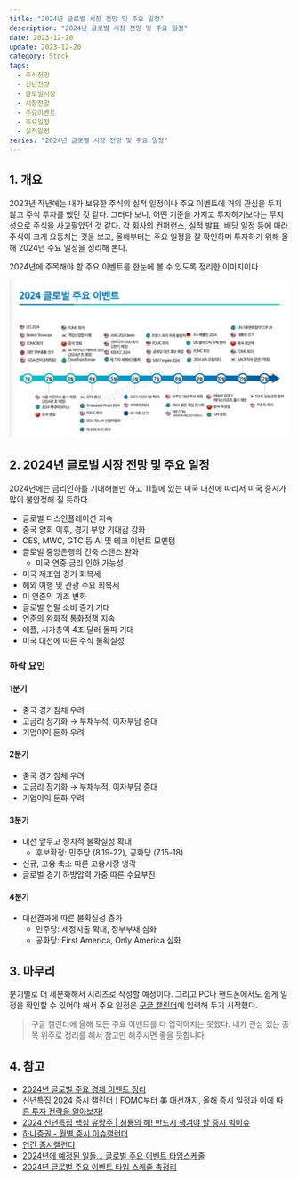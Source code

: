 ```yaml
---
title: "2024년 글로벌 시장 전망 및 주요 일정"
description: "2024년 글로벌 시장 전망 및 주요 일정"
date: 2023-12-20
update: 2023-12-20
category: Stock
tags:
  - 주식전망
  - 신년전망
  - 글로벌시장
  - 시장전망
  - 주요이벤트
  - 주요일정
  - 실적일정
series: "2024년 글로벌 시장 전망 및 주요 일정"
---
```


## 1. 개요

2023년 작년에는 내가 보유한 주식의 실적 일정이나 주요 이벤트에 거의 관심을 두지 않고 주식 투자를 했던 것 같다. 그러다 보니, 어떤 기준을 가지고 투자하기보다는 무지성으로 주식을 사고팔았던 것 같다. 각 회사의 컨퍼런스, 실적 발표, 배당 일정 등에 따라 주식이 크게 요동치는 것을 보고, 올해부터는 주요 일정을 잘 확인하며 투자하기 위해 올해 2024년 주요 일정을 정리해 본다.

2024년에 주목해야 할 주요 이벤트를 한눈에 볼 수 있도록 정리한 이미지이다.

![2024 글로벌 주요 이벤트](image-20240609180522040.png)

## 2. 2024년 글로벌 시장 전망 및 주요 일정

2024년에는 금리인하를 기대해볼만 하고 11월에 있는 미국 대선에 따라서 미국 증시가 많이 불안정해 질 듯하다. 

- 글로벌 디스인플레이션 지속
- 중국 양회 이후, 경기 부양 기대감 강화
- CES, MWC, GTC 등 AI 및 테크 이번트 모멘텀
- 글로벌 중앙은행의 긴축 스탠스 완화
  - 미국 연중 금리 인하 가능성
- 미국 제조업 경기 회복세
- 해외 여행 및 관광 수요 회복세
- 미 연준의 기조 변화
- 글로벌 연말 소비 증가 기대
- 연준의 완화적 통화정책 지속
- 애플, 시가총액 4조 달러 돌파 기대
- 미국 대선에 따른 주식 불확실성

### 하락 요인

#### 1분기
- 중국 경기침체 우려
- 고금리 장기화 → 부채누적, 이자부담 증대
- 기업이익 둔화 우려

#### 2분기
- 중국 경기침체  우려
- 고금리 장기화 → 부채누적, 이자부담 증대
- 기업이익 둔화 우려

#### 3분기
- 대선 앞두고 정치적 불확실성 확대
  - 후보확정: 민주당 (8.19-22), 공화당 (7.15-18)
- 신규, 고융 축소 따른 고융시장 냉각
- 글로벌 경기 하방압력 가중 따른 수요부진

#### 4분기
- 대선결과에 따른 불확실성 증가
  - 민주당: 제정지출 확대, 정부부채 심화
  - 공화당: First America, Only America 심화

## 3. 마무리

분기별로 더 세분화해서 시리즈로 작성할 예정이다. 그리고 PC나 핸드폰에서도 쉽게 일정을 확인할 수 있어야 해서 주요 일정은 [구글 캘린더](https://calendar.google.com/calendar/u/0?cid=OGNjOTU3OWMwYmUyMDA0ODZjMWViZGQ4ODAxODcyMDc3OTRiMDdjMWU3NmRjMGIzNjYxOWZlMzA5ZjdjNTM4M0Bncm91cC5jYWxlbmRhci5nb29nbGUuY29t)에 입력해 두기 시작했다.

> 구글 캘린더에 올해 모든 주요 이벤트를 다 입력하지는 못했다. 내가 관심 있는 종목 위주로 정리를 해서 참고만 해주시면 좋을 듯합니다

## 4. 참고

- [2024년 글로벌 주요 경제 이벤트 정리](https://nomadsdream.tistory.com/426)
- [신년특집 2024 증시 캘린더ㅣFOMC부터 美 대선까지, 올해 증시 일정과 이에 따른 투자 전략을 알아보자!](https://www.youtube.com/watch?v=FtmeyJHV1lc)
- [2024 신년특집 핵심 유망주 | 쳥룡의 해! 반드시 챙겨야 할 증시 빅이슈](https://www.youtube.com/watch?v=6vWgm90l6zw)
- [하나증권 - 월별 증시 이슈캘런더](https://www.hanaw.com/main/research/research/list.cmd?pid=2&cid=4)
- [연간 증시캘런더](https://knowledge-lighthouse.co.kr/2024년-연간-증시캘린더증시스케쥴-증시휴장일-거래/)
- [2024년에 예정된 일들… 글로벌 주요 이벤트 타임스케줄](https://www.g-enews.com/article/Global-Biz/2024/01/20240102081650457837926aa152_1)
- [2024년 글로벌 주요 이벤트 타임 스케줄 총정리](https://nursing-school.net/daily-life/global-event-2024/)
